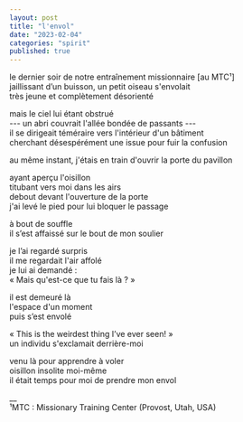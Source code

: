 ```yaml
---
layout: post
title: "l'envol"
date: "2023-02-04"
categories: "spirit"
published: true
---
```


le dernier soir de notre entraînement missionnaire [au MTC¹]  
jaillissant d’un buisson, un petit oiseau s'envolait  
très jeune et complètement désorienté  

mais le ciel lui étant obstrué  
--- un abri couvrait l'allée bondée de passants ---  
il se dirigeait téméraire vers l'intérieur d'un bâtiment  
cherchant désespérément une issue pour fuir la confusion  

au même instant, j'étais en train d'ouvrir la porte du pavillon  

ayant aperçu l'oisillon  
titubant vers moi dans les airs  
debout devant l'ouverture de la porte  
j'ai levé le pied pour lui bloquer le passage  

à bout de souffle  
il s’est affaissé sur le bout de mon soulier  

je l’ai regardé surpris  
il me regardait l'air affolé  
je lui ai demandé :  
« Mais qu'est-ce que tu fais là ? »  

il est demeuré là  
l'espace d'un moment  
puis s’est envolé  

« This is the weirdest thing I’ve ever seen! »  
un individu s'exclamait derrière-moi  

venu là pour apprendre à voler  
oisillon insolite moi-même  
il était temps pour moi de prendre mon envol  

__  
¹MTC : Missionary Training Center (Provost, Utah, USA)
